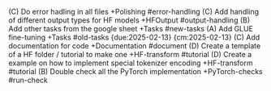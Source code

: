 (C) Do error hadling in all files +Polishing #error-handling
(C) Add handling of different output types for HF models +HFOutput #output-handling
(B) Add other tasks from the google sheet +Tasks #new-tasks
(A) Add GLUE fine-tuning +Tasks #old-tasks {due:2025-02-13} {cm:2025-02-13}
(C) Add documentation for code +Documentation #document
(D) Create a template of a HF folder / tutorial to make one +HF-transform #tutorial
(D) Create a example on how to implement special tokenizer encoding +HF-transform #tutorial
(B) Double check all the PyTorch implementation +PyTorch-checks #run-check